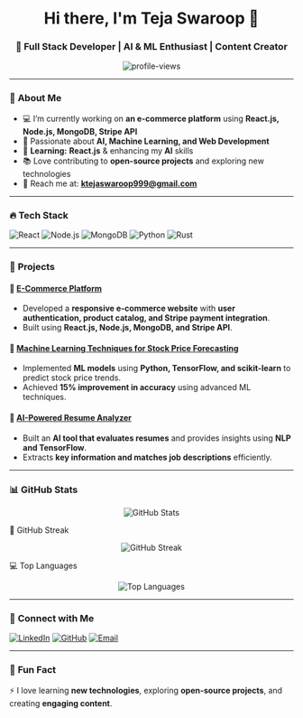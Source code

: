 <!-- Header -->
<h1 align="center">Hi there, I'm Teja Swaroop 👋</h1>
<h3 align="center">🚀 Full Stack Developer | AI & ML Enthusiast | Content Creator</h3>

<p align="center">
  <img src="https://komarev.com/ghpvc/?username=your-username&label=Profile%20Views&color=blue&style=flat" alt="profile-views" />
</p>

---

### 🚀 **About Me**
- 💻 I’m currently working on **an e-commerce platform** using **React.js, Node.js, MongoDB, Stripe API**  
- 🤖 Passionate about **AI, Machine Learning, and Web Development**  
- 🎯 **Learning:** **React.js** & enhancing my **AI** skills  
- 📚 Love contributing to **open-source projects** and exploring new technologies  
- 📩 Reach me at: **ktejaswaroop999@gmail.com**  

---

### 🔥 **Tech Stack**
![React](https://img.shields.io/badge/React.js-61DAFB?style=flat&logo=react&logoColor=white)
![Node.js](https://img.shields.io/badge/Node.js-339933?style=flat&logo=node.js&logoColor=white)
![MongoDB](https://img.shields.io/badge/MongoDB-4EA94B?style=flat&logo=mongodb&logoColor=white)
![Python](https://img.shields.io/badge/Python-3776AB?style=flat&logo=python&logoColor=white)
![Rust](https://img.shields.io/badge/Rust-000000?style=flat&logo=rust&logoColor=white)

---

### 📌 **Projects**
#### 🔹 [E-Commerce Platform](https://github.com/your-username/e-commerce-project)
- Developed a **responsive e-commerce website** with **user authentication, product catalog, and Stripe payment integration**.  
- Built using **React.js, Node.js, MongoDB, and Stripe API**.  

#### 🔹 [Machine Learning Techniques for Stock Price Forecasting](https://github.com/your-username/stock-forecast-ml)
- Implemented **ML models** using **Python, TensorFlow, and scikit-learn** to predict stock price trends.  
- Achieved **15% improvement in accuracy** using advanced ML techniques.  

#### 🔹 [AI-Powered Resume Analyzer](https://github.com/your-username/resume-analyzer)
- Built an **AI tool that evaluates resumes** and provides insights using **NLP and TensorFlow**.  
- Extracts **key information and matches job descriptions** efficiently.  

---

###  📊 GitHub Stats
<p align="center"> <img src="https://github-readme-stats.vercel.app/api?username=your-username&show_icons=true&theme=tokyonight" alt="GitHub Stats" /> </p>
🚀 GitHub Streak
<p align="center"> <img src="https://github-readme-streak-stats.herokuapp.com/?user=your-username&theme=tokyonight" alt="GitHub Streak" /> </p>
💻 Top Languages
<p align="center"> <img src="https://github-readme-stats.vercel.app/api/top-langs/?username=your-username&layout=compact&theme=tokyonight" alt="Top Languages" /> </p>

---

### 🔗 **Connect with Me**
[![LinkedIn](https://img.shields.io/badge/LinkedIn-0A66C2?style=flat&logo=linkedin&logoColor=white)](https://www.linkedin.com/in/your-profile/)
[![GitHub](https://img.shields.io/badge/GitHub-181717?style=flat&logo=github&logoColor=white)](https://github.com/your-username/)
[![Email](https://img.shields.io/badge/Email-D14836?style=flat&logo=gmail&logoColor=white)](mailto:your-email@example.com)

---

### 🚀 **Fun Fact**
⚡ I love learning **new technologies**, exploring **open-source projects**, and creating **engaging content**.  
